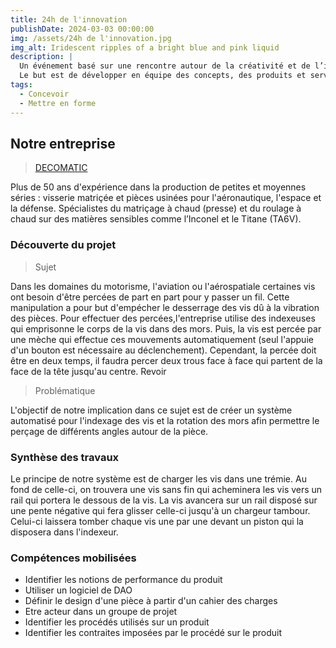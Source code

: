 ```yaml
---
title: 24h de l'innovation
publishDate: 2024-03-03 00:00:00
img: /assets/24h de l'innovation.jpg
img_alt: Iridescent ripples of a bright blue and pink liquid
description: |
  Un événement basé sur une rencontre autour de la créativité et de l’innovation en 24 heures chrono.
  Le but est de développer en équipe des concepts, des produits et services créatifs et innovants à partir de thèmes et de sujets proposés par des entreprises, des laboratoires, des créateurs qui sont dévoilés lors de la cérémonie d'ouverture.
tags:
  - Concevoir
  - Mettre en forme
---
```


## Notre entreprise


> <a href="https://www.decomatic-fasteners.com/">DECOMATIC</a>

Plus de 50 ans d'expérience dans la production de petites et moyennes séries : visserie matriçée et pièces usinées pour l'aéronautique, l'espace et la défense.  Spécialistes du matriçage à chaud (presse) et du roulage à chaud sur des matières sensibles comme l’Inconel et le Titane (TA6V).

### Découverte du projet

> Sujet

Dans les domaines du motorisme, l'aviation ou l'aérospatiale certaines vis ont besoin d'être percées de part en part pour y passer un fil. Cette manipulation a pour but d'empécher le desserrage des vis dû à la vibration des pièces. Pour effectuer des percées,l'entreprise utilise des indexeuses qui emprisonne le corps de la vis dans des mors. Puis, la vis est percée par une mèche qui effectue ces mouvements automatiquement (seul l'appuie d'un bouton est nécessaire au déclenchement). Cependant, la percée doit être en deux temps, il faudra percer deux trous face à face qui partent de la face de la tête jusqu'au centre. Revoir

> Problématique

L'objectif de notre implication dans ce sujet est de créer un système automatisé pour l'indexage des vis et la rotation des mors afin permettre le perçage de différents angles autour de la pièce.

### Synthèse des travaux 

Le principe de notre système est de charger les vis dans une trémie. Au fond de celle-ci, on trouvera une vis sans fin qui acheminera les vis vers un rail qui portera le dessous de la vis. La vis avancera sur un rail disposé sur une pente négative qui fera glisser celle-ci jusqu'à un chargeur tambour. Celui-ci laissera tomber chaque vis une par une devant un piston qui la disposera dans l'indexeur. 

### Compétences mobilisées

- Identifier les notions de performance du produit
- Utiliser un logiciel de DAO 
- Définir le design d'une pièce à partir d'un cahier des charges
- Etre acteur dans un groupe de projet
- Identifier les procédés utilisés sur un produit
- Identifier les contraites imposées par le procédé sur le produit